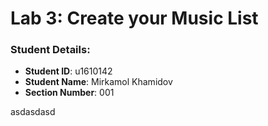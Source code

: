 # Lab 3: Create your Music List

### Student Details:

- **Student ID**: u1610142
- **Student Name**: Mirkamol Khamidov
- **Section Number**: 001

asdasdasd



